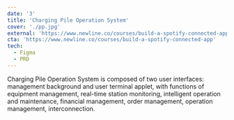 ```yaml
---
date: '3'
title: 'Charging Pile Operation System'
cover: './pp.jpg'
external: 'https://www.newline.co/courses/build-a-spotify-connected-app'
cta: 'https://www.newline.co/courses/build-a-spotify-connected-app'
tech:
  - Figma
  - PRD
---
```


Charging Pile Operation System is composed of two user interfaces: management background and user terminal applet, with functions of equipment management, real-time station monitoring, intelligent operation and maintenance, financial management, order management, operation management, interconnection.
